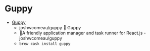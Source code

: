 # Guppy
- [Guppy](https://github.com/joshwcomeau/guppy)
  -  joshwcomeau/guppy 🐠 Guppy
  - 🐠A friendly application manager and task runner for React.js - joshwcomeau/guppy
  - `brew cask install guppy`
